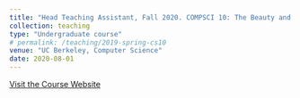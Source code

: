 ```yaml
---
title: "Head Teaching Assistant, Fall 2020. COMPSCI 10: The Beauty and Joy of Computing."
collection: teaching
type: "Undergraduate course"
# permalink: /teaching/2019-spring-cs10
venue: "UC Berkeley, Computer Science"
date: 2020-08-01
---
```


[Visit the Course Website](http://cs10.org/fa20)